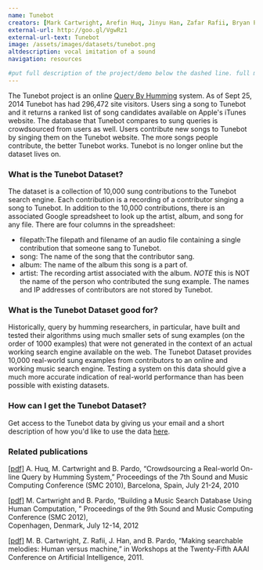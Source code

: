 ```yaml
---
name: Tunebot
creators: [Mark Cartwright, Arefin Huq, Jinyu Han, Zafar Rafii, Bryan Pardo]
external-url: http://goo.gl/VgwRz1
external-url-text: Tunebot
image: /assets/images/datasets/tunebot.png
altdescription: vocal imitation of a sound
navigation: resources

#put full description of the project/demo below the dashed line. full markdown is supported.
---
```


The Tunebot project is an online 
[Query By Humming](http://en.wikipedia.org/wiki/Query_by_humming) system. 
As of Sept 25, 2014 Tunebot has had 296,472 site visitors. Users sing a song to Tunebot 
and it returns a ranked list of song candidates available on Apple's iTunes website. 
The database that Tunebot compares to sung queries is crowdsourced from users as well. 
Users contribute new songs to Tunebot by singing them on the Tunebot website. The more 
songs people contribute, the better Tunebot works. Tunebot is no longer online
but the dataset lives on. 


### What is the Tunebot Dataset?

The dataset is a collection of 10,000 sung contributions to the Tunebot search engine. 
Each contribution is a recording of a contributor singing a song to Tunebot. In addition
to the 10,000 contributions, there is an associated Google spreadsheet to 
look up the artist, album, and song for any file. There are four columns in
the spreadsheet: 

- filepath:The filepath and filename of an audio file containing a single contribution
that someone sang to Tunebot.
- song: The name of the song that the contributor sang.
- album: The name of the album this song is a part of.
- artist: The recording artist associated with the album. *NOTE* this is NOT the name
of the person who contributed the sung example. The names and IP addresses of contributors
are not stored by Tunebot.

### What is the Tunebot Dataset good for?

Historically, query by humming researchers, in particular, have built and tested their algorithms using 
much smaller sets of sung examples (on the order of 1000 examples) that were not generated
in the context of an actual working search engine available on the web. The Tunebot 
Dataset provides 10,000  real-world sung examples from contributors to an online and 
working music search engine. Testing a system  on this  data should give a much more accurate
indication of real-world performance than has been possible with existing datasets.

### How can I get the Tunebot Dataset?

Get access to the Tunebot data by giving us your email and a short description of how 
you'd like to use the data [here](http://goo.gl/VgwRz1).




### Related publications

[[pdf]](/assets/papers/smc2010-huq-cartwright-pardo.pdf)
A. Huq, M. Cartwright and B. Pardo, “Crowdsourcing a Real-world On-line Query by Humming System,” 
Proceedings of the 7th Sound and Music Computing Conference (SMC 2010),  Barcelona, Spain, July 21-24, 2010

[[pdf]](/assets/papers/CartwrightPardo_SMC2012.pdf) 
M. Cartwright and B. Pardo, “Building a Music Search Database Using Human Computation,
” Proceedings of the 9th Sound and Music Computing Conference (SMC 2012),  
Copenhagen, Denmark, July 12-14, 2012

[[pdf]](/assets/papers/cartwright_etal_humancomp11.pdf) 
M. B. Cartwright, Z. Rafii, J. Han, and B. Pardo, 
“Making searchable melodies: Human versus machine,” 
in Workshops at the Twenty-Fifth AAAI Conference on Artificial Intelligence, 2011.

